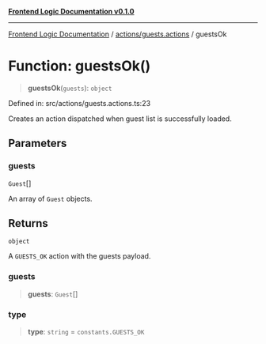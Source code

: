 [**Frontend Logic Documentation v0.1.0**](../../../README.md)

***

[Frontend Logic Documentation](../../../modules.md) / [actions/guests.actions](../README.md) / guestsOk

# Function: guestsOk()

> **guestsOk**(`guests`): `object`

Defined in: src/actions/guests.actions.ts:23

Creates an action dispatched when guest list is successfully loaded.

## Parameters

### guests

`Guest`[]

An array of `Guest` objects.

## Returns

`object`

A `GUESTS_OK` action with the guests payload.

### guests

> **guests**: `Guest`[]

### type

> **type**: `string` = `constants.GUESTS_OK`
